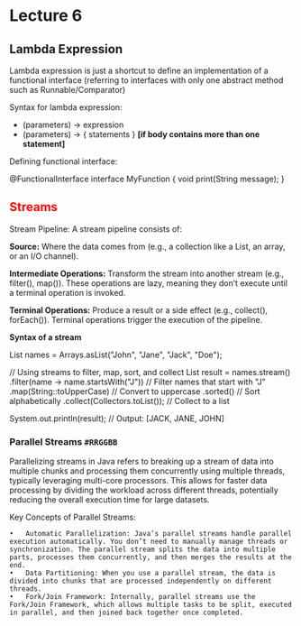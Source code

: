 # Lecture 6

## Lambda Expression

Lambda expression is just a shortcut to define an implementation of a functional interface (referring to interfaces with only one abstract method such as Runnable/Comparator)

Syntax for lambda expression:

- (parameters) -> expression
- (parameters) -> { statements } **[if body contains more than one statement]**

Defining functional interface:

@FunctionalInterface
interface MyFunction {
void print(String message);
}

## <span style="color: red">Streams</span>

Stream Pipeline: A stream pipeline consists of:

**Source:** Where the data comes from (e.g., a collection like a List, an array, or an I/O channel).

**Intermediate Operations:** Transform the stream into another stream (e.g., filter(), map()). These operations are lazy, meaning they don’t execute until a terminal operation is invoked.

**Terminal Operations:** Produce a result or a side effect (e.g., collect(), forEach()). Terminal operations trigger the execution of the pipeline.

**Syntax of a stream**

List<String> names = Arrays.asList("John", "Jane", "Jack", "Doe");

// Using streams to filter, map, sort, and collect
List<String> result = names.stream()
.filter(name -> name.startsWith("J")) // Filter names that start with "J"
.map(String::toUpperCase) // Convert to uppercase
.sorted() // Sort alphabetically
.collect(Collectors.toList()); // Collect to a list

System.out.println(result); // Output: [JACK, JANE, JOHN]

### Parallel Streams `#RRGGBB`

Parallelizing streams in Java refers to breaking up a stream of data into multiple chunks and processing them concurrently using multiple threads, typically leveraging multi-core processors. This allows for faster data processing by dividing the workload across different threads, potentially reducing the overall execution time for large datasets.

Key Concepts of Parallel Streams:

    •	Automatic Parallelization: Java’s parallel streams handle parallel execution automatically. You don’t need to manually manage threads or synchronization. The parallel stream splits the data into multiple parts, processes them concurrently, and then merges the results at the end.
    •	Data Partitioning: When you use a parallel stream, the data is divided into chunks that are processed independently on different threads.
    •	Fork/Join Framework: Internally, parallel streams use the Fork/Join Framework, which allows multiple tasks to be split, executed in parallel, and then joined back together once completed.
